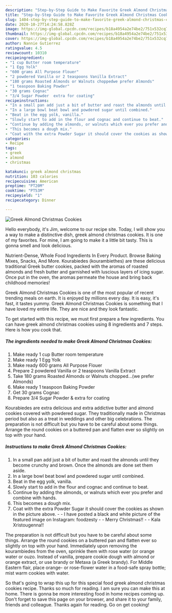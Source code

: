 ```yaml
---
description: "Step-by-Step Guide to Make Favorite Greek Almond Christmas Cookies"
title: "Step-by-Step Guide to Make Favorite Greek Almond Christmas Cookies"
slug: 1404-step-by-step-guide-to-make-favorite-greek-almond-christmas-cookies
date: 2020-10-27T14:24:58.828Z
image: https://img-global.cpcdn.com/recipes/b18a4954a2e74be2/751x532cq70/greek-almond-christmas-cookies-recipe-main-photo.jpg
thumbnail: https://img-global.cpcdn.com/recipes/b18a4954a2e74be2/751x532cq70/greek-almond-christmas-cookies-recipe-main-photo.jpg
cover: https://img-global.cpcdn.com/recipes/b18a4954a2e74be2/751x532cq70/greek-almond-christmas-cookies-recipe-main-photo.jpg
author: Nannie Gutierrez
ratingvalue: 4.5
reviewcount: 10310
recipeingredient:
- "1 cup Butter room temperature"
- "1 Egg Yolk"
- "600 grams All Purpose Flouer"
- "2 powdered Vanilla or 2 teaspoons Vanilla Extract"
- "180 grams Roasted Almonds or Walnuts choppedwe prefer Almonds"
- "1 teaspoon Baking Powder"
- "30 grams Cognac"
- "3/4 Sugar Powder  extra for coating"
recipeinstructions:
- "In a small pan add just a bit of butter and roast the almonds until they become crunchy and brown. Once the almonds are done set them aside."
- "In a large bowl beat bowl and powdered sugar until combined."
- "Beat in the egg yolk, vanilla."
- "Slowly start to add in the flour and cognac and continue to beat."
- "Continue by adding the almonds, or walnuts which ever you prefer and combine with hands."
- "This becomes a dough mix."
- "Coat with the extra Powder Sugar it should cover the cookies as shown in the picture above.  I have posted a black and white picture of the featured image on Instagram: foodzesty  Merry Christmas!!  Kala Xristougenna!!"
categories:
- Recipe
tags:
- greek
- almond
- christmas

katakunci: greek almond christmas 
nutrition: 103 calories
recipecuisine: American
preptime: "PT20M"
cooktime: "PT53M"
recipeyield: "1"
recipecategory: Dinner

---
```



![Greek Almond Christmas Cookies](https://img-global.cpcdn.com/recipes/b18a4954a2e74be2/751x532cq70/greek-almond-christmas-cookies-recipe-main-photo.jpg)

Hello everybody, it's Jim, welcome to our recipe site. Today, I will show you a way to make a distinctive dish, greek almond christmas cookies. It is one of my favorites. For mine, I am going to make it a little bit tasty. This is gonna smell and look delicious.

Nutrient-Dense, Whole Food Ingredients In Every Product. Browse Baking Mixes, Snacks, And More. Kourabiedes (kourambiethes) are these delicious traditional Greek butter cookies, packed with the aromas of roasted almonds and fresh butter and garnished with luscious layers of icing sugar. Once put in the oven, the aromas permeate the house and bring back childhood memories!

Greek Almond Christmas Cookies is one of the most popular of recent trending meals on earth. It is enjoyed by millions every day. It is easy, it's fast, it tastes yummy. Greek Almond Christmas Cookies is something that I have loved my entire life. They are nice and they look fantastic.


To get started with this recipe, we must first prepare a few ingredients. You can have greek almond christmas cookies using 8 ingredients and 7 steps. Here is how you cook that.

<!--inarticleads1-->

##### The ingredients needed to make Greek Almond Christmas Cookies:

1. Make ready 1 cup Butter room temperature
1. Make ready 1 Egg Yolk
1. Make ready 600 grams All Purpose Flouer
1. Prepare 2 powdered Vanilla or 2 teaspoons Vanilla Extract
1. Take 180 grams Roasted Almonds or Walnuts chopped…(we prefer Almonds)
1. Make ready 1 teaspoon Baking Powder
1. Get 30 grams Cognac
1. Prepare 3/4 Sugar Powder &amp; extra for coating


Kourabiedes are extra delicious and extra addictive butter and almond cookies covered with powdered sugar. They traditionally made in Christmas period but also as a treat in weddings and other big celebrations. The preparation is not difficult but you have to be careful about some things. Arrange the round cookies on a buttered pan and flatten ever so slightly on top with your hand. 

<!--inarticleads2-->

##### Instructions to make Greek Almond Christmas Cookies:

1. In a small pan add just a bit of butter and roast the almonds until they become crunchy and brown. Once the almonds are done set them aside.
1. In a large bowl beat bowl and powdered sugar until combined.
1. Beat in the egg yolk, vanilla.
1. Slowly start to add in the flour and cognac and continue to beat.
1. Continue by adding the almonds, or walnuts which ever you prefer and combine with hands.
1. This becomes a dough mix.
1. Coat with the extra Powder Sugar it should cover the cookies as shown in the picture above. -  - I have posted a black and white picture of the featured image on Instagram: foodzesty -  - Merry Christmas!! -  - Kala Xristougenna!!


The preparation is not difficult but you have to be careful about some things. Arrange the round cookies on a buttered pan and flatten ever so slightly on top with your hand. Immediately upon removing the kourambiedes from the oven, sprinkle them with rose water (or orange water or ouzo. Instead of vanilla, prepare cookie dough with almond or orange extract, or use brandy or Metaxa (a Greek brandy). For Middle Eastern flair, place orange- or rose-flower water in a food-safe spray bottle; mist warm cookies with water. 

So that's going to wrap this up for this special food greek almond christmas cookies recipe. Thanks so much for reading. I am sure you can make this at home. There is gonna be more interesting food in home recipes coming up. Don't forget to save this page on your browser, and share it to your family, friends and colleague. Thanks again for reading. Go on get cooking!
